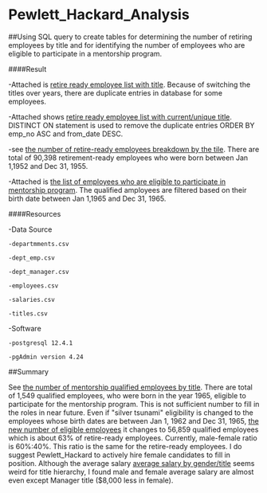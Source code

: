 # Pewlett_Hackard_Analysis

##Using SQL query to create tables for determining the number of retiring employees by title and for identifying the number of employees who are eligible to participate in a mentorship program.

####Result

-Attached is [retire ready employee list with title](https://github.com/Yunaka1269/Pewlett_Hackard_Analysis1/blob/main/Data/retirement_titles.csv). Because of switching the titles over years, there are duplicate entries in database for some employees.

-Attached shows [retire ready employee list with current/unique title](https://github.com/Yunaka1269/Pewlett_Hackard_Analysis1/blob/main/Data/unique_titles.csv). DISTINCT ON statement is used to remove the duplicate entries ORDER BY emp_no ASC and from_date DESC. 

-see [the number of retire-ready employees breakdown by the tile](https://github.com/Yunaka1269/Pewlett_Hackard_Analysis1/blob/main/Data/retiring_title.csv). There are total of 90,398 retirement-ready employees who were born between Jan 1,1952 and Dec 31, 1955. 

-Attached is [the list of employees who are eligible to participate in mentorship program](https://github.com/Yunaka1269/Pewlett_Hackard_Analysis1/blob/main/Data/mentorship_eligibility.csv). The qualified amployees are filtered based on their birth date between Jan 1,1965 and Dec 31, 1965.

####Resources

-Data Source

	-departmments.csv
	
	-dept_emp.csv
	
	-dept_manager.csv
	
	-employees.csv
	
	-salaries.csv
	
	-titles.csv

-Software

	-postgresql 12.4.1
	
	-pgAdmin version 4.24
  
##Summary

See [the number of mentorship qualified employees by title](https://github.com/Yunaka1269/Pewlett_Hackard_Analysis1/blob/main/Data/mentorship_eligibility_title.csv). There are total of 1,549 qualified employees, who were born in the year 1965, eligible to participate for the mentorship program. This is not sufficient number to fill in the roles in near future. Even if "silver tsunami" eligibility is changed to the employees whose birth dates are between Jan 1, 1962 and Dec 31, 1965, [the new number of eligible employees](https://github.com/Yunaka1269/Pewlett_Hackard_Analysis1/blob/main/Data/mentorship_eligibility_1962_1965.csv) it changes to 56,859 qualified employees which is about 63% of retire-ready employees. Currently, male-female ratio is 60%:40%. This ratio is the same for the retire-ready employees. I do suggest Pewlett_Hackard to actively hire female candidates to fill in position. Although the average salary [average salary by gender/title](https://github.com/Yunaka1269/Pewlett_Hackard_Analysis1/blob/main/Data/avg_salary.csv) seems weird for title hierarchy, I found male and female average salary are almost even except Manager title ($8,000 less in female).  

